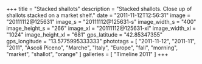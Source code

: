 +++
title = "Stacked shallots"
description = "Stacked shallots. Close up of shallots stacked on a market shelf."
date = "2011-11-12T12:56:31"
image = "20111112@125631"
image_s = "20111112@125631-s"
image_width_s = "400"
image_height_s = "266"
image_xl = "20111112@125631-xl"
image_width_xl = "1024"
image_height_xl = "681"
gps_latitude = "42.85347355"
gps_longitude = "13.5775995333333"
phototags = [ "2011-11-12", "2011-11", "2011", "Ascoli Piceno", "Marche", "Italy", "Europe", "fall", "morning", "market", "shallot", "orange" ]
galleries = [ "Timeline 2011" ]
+++
